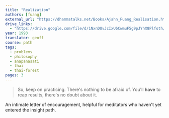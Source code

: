 ```yaml
---
title: "Realization"
authors: [fuang]
external_url: "https://dhammatalks.net/Books/Ajahn_Fuang_Realisation.htm"
drive_links:
  - "https://drive.google.com/file/d/1NxnDUvJcIxU6CwmuF5g9pJYhX8Plfoth/view?usp=drivesdk"
year: 1993
translator: geoff
course: path
tags:
  - problems
  - philosophy
  - anapanasati
  - thai
  - thai-forest
pages: 3
---
```


> So, keep on practicing. There's nothing to be afraid of. You'll **have** to reap results, there's no doubt about it.

An intimate letter of encouragement, helpful for meditators who haven't yet entered the insight path.


